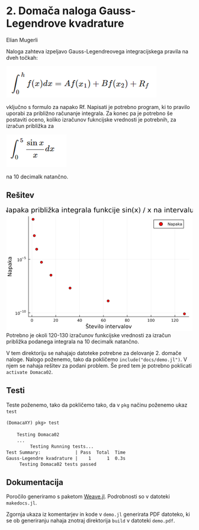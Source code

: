 # 2. Domača naloga Gauss-Legendrove kvadrature
Elian Mugerli

Naloga zahteva izpeljavo Gauss-Legendreovega integracijskega pravila na dveh točkah:

![alt text](image.png)

vključno s formulo za napako Rf. Napisati je potrebno program, ki to pravilo uporabi za približno računanje integrala. Za konec pa je potrebno še postaviti oceno, koliko izračunov fukncijske vrednosti je potrebnih, za izračun približka za 

![alt text](image-1.png)

na 10 decimalk natančno.

## Rešitev
![alt text](errors.png)
Potrebno je okoli 120-130 izračunov funkcijske vrednosti za izračun približka podanega integrala na 10 decimalk natančno.

V tem direktoriju se nahajajo datoteke potrebne za delovanje 2. domače naloge. Nalogo poženemo, tako da pokličemo `include("docs/demo.jl")`. V njem se nahaja rešitev za podani problem. Še pred tem je potrebno poklicati `activate Domaca02`.

## Testi

Teste poženemo, tako da pokličemo tako, da v `pkg` načinu poženemo ukaz `test`

```shell
(DomacaXY) pkg> test

    Testing Domaca02
    ...
         Testing Running tests...
Test Summary:             | Pass  Total  Time
Gauss-Legendre kvadrature |    1      1  0.3s
     Testing Domaca02 tests passed 
```

## Dokumentacija

Poročilo generiramo s paketom [Weave.jl](https://github.com/JunoLab/Weave.jl). Podrobnosti so v datoteki `makedocs.jl`.

Zgornja ukaza iz komentarjev in kode v `demo.jl` generirata PDF datoteko, ki se ob generiranju nahaja znotraj direktorija `build` v datoteki `demo.pdf`.